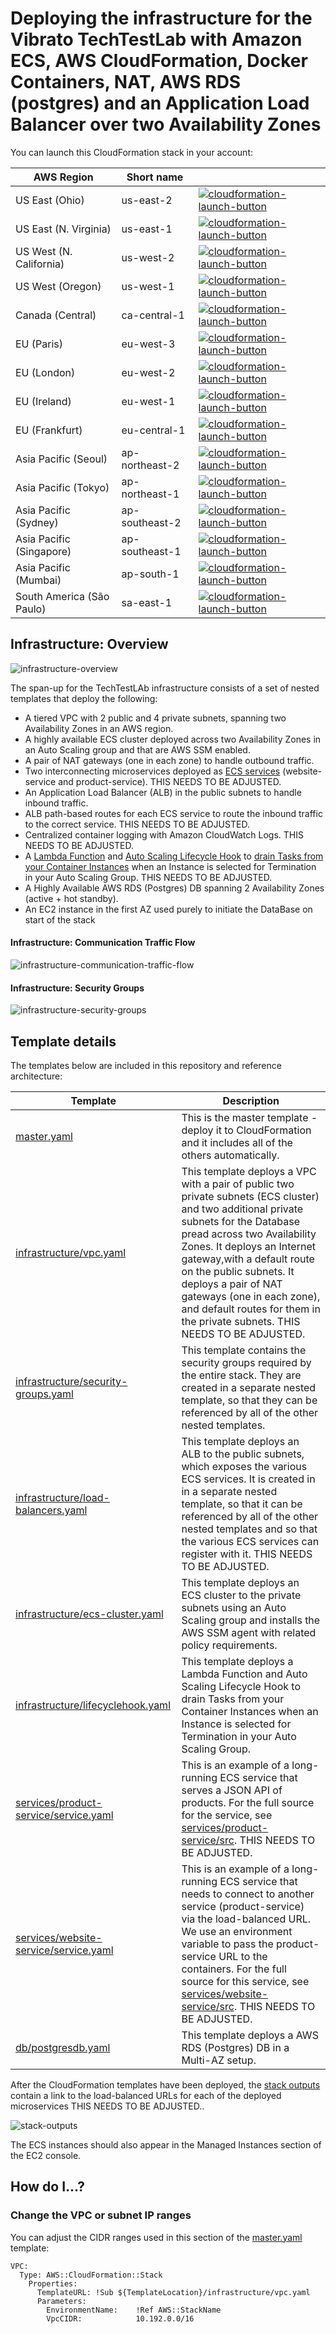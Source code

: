 
# Deploying the infrastructure for the Vibrato TechTestLab with Amazon ECS, AWS CloudFormation, Docker Containers, NAT, AWS RDS (postgres) and an Application Load Balancer over two Availability Zones


You can launch this CloudFormation stack in your account:

| AWS Region | Short name | | 
| -- | -- | -- |
| US East (Ohio) | us-east-2 | [![cloudformation-launch-button](images/cloudformation-launch-stack.png)](https://console.aws.amazon.com/cloudformation/home?region=us-east-2#/stacks/new?stackName=JTechTestApp&templateURL=https://s3.amazonaws.com/jnorback-open1/ecs-refarch-cloudformation/master.yaml) |
| US East (N. Virginia) | us-east-1 | [![cloudformation-launch-button](images/cloudformation-launch-stack.png)](https://console.aws.amazon.com/cloudformation/home?region=us-east-1#/stacks/new?stackName=JTechTestApp&templateURL=https://s3.amazonaws.com/jnorback-open1/ecs-refarch-cloudformation/master.yaml) |
| US West (N. California) | us-west-2 | [![cloudformation-launch-button](images/cloudformation-launch-stack.png)](https://console.aws.amazon.com/cloudformation/home?region=us-west-2#/stacks/new?stackName=JTechTestApp&templateURL=https://s3.amazonaws.com/jnorback-open1/ecs-refarch-cloudformation/master.yaml) |
| US West (Oregon) | us-west-1 | [![cloudformation-launch-button](images/cloudformation-launch-stack.png)](https://console.aws.amazon.com/cloudformation/home?region=us-west-1#/stacks/new?stackName=JTechTestApp&templateURL=https://s3.amazonaws.com/jnorback-open1/ecs-refarch-cloudformation/master.yaml) |
| Canada (Central) | ca-central-1 | [![cloudformation-launch-button](images/cloudformation-launch-stack.png)](https://console.aws.amazon.com/cloudformation/home?region=ca-central-1#/stacks/new?stackName=JTechTestApp&templateURL=https://s3.amazonaws.com/jnorback-open1/ecs-refarch-cloudformation/master.yaml) |
| EU (Paris) | eu-west-3 | [![cloudformation-launch-button](images/cloudformation-launch-stack.png)](https://console.aws.amazon.com/cloudformation/home?region=eu-west-3#/stacks/new?stackName=JTechTestApp&templateURL=https://s3.amazonaws.com/jnorback-open1/ecs-refarch-cloudformation/master.yaml) |
| EU (London) | eu-west-2 | [![cloudformation-launch-button](images/cloudformation-launch-stack.png)](https://console.aws.amazon.com/cloudformation/home?region=eu-west-2#/stacks/new?stackName=JTechTestApp&templateURL=https://s3.amazonaws.com/jnorback-open1/ecs-refarch-cloudformation/master.yaml) |
| EU (Ireland) | eu-west-1 | [![cloudformation-launch-button](images/cloudformation-launch-stack.png)](https://console.aws.amazon.com/cloudformation/home?region=eu-west-1#/stacks/new?stackName=JTechTestApp&templateURL=https://s3.amazonaws.com/jnorback-open1/ecs-refarch-cloudformation/master.yaml) |
| EU (Frankfurt) | eu-central-1 | [![cloudformation-launch-button](images/cloudformation-launch-stack.png)](https://console.aws.amazon.com/cloudformation/home?region=eu-central-1#/stacks/new?stackName=JTechTestApp&templateURL=https://s3.amazonaws.com/jnorback-open1/ecs-refarch-cloudformation/master.yaml) |
| Asia Pacific (Seoul) | ap-northeast-2 | [![cloudformation-launch-button](images/cloudformation-launch-stack.png)](https://console.aws.amazon.com/cloudformation/home?region=ap-northeast-2#/stacks/new?stackName=JTechTestApp&templateURL=https://s3.amazonaws.com/jnorback-open1/ecs-refarch-cloudformation/master.yaml) |
| Asia Pacific (Tokyo) | ap-northeast-1 | [![cloudformation-launch-button](images/cloudformation-launch-stack.png)](https://console.aws.amazon.com/cloudformation/home?region=ap-northeast-1#/stacks/new?stackName=JTechTestApp&templateURL=https://s3.amazonaws.com/jnorback-open1/ecs-refarch-cloudformation/master.yaml) |
| Asia Pacific (Sydney) | ap-southeast-2 | [![cloudformation-launch-button](images/cloudformation-launch-stack.png)](https://console.aws.amazon.com/cloudformation/home?region=ap-southeast-2#/stacks/new?stackName=JTechTestApp&templateURL=https://s3.amazonaws.com/jnorback-open1/ecs-refarch-cloudformation/master.yaml) |
| Asia Pacific (Singapore) | ap-southeast-1 | [![cloudformation-launch-button](images/cloudformation-launch-stack.png)](https://console.aws.amazon.com/cloudformation/home?region=ap-southeast-1#/stacks/new?stackName=JTechTestApp&templateURL=https://s3.amazonaws.com/jnorback-open1/ecs-refarch-cloudformation/master.yaml) |
| Asia Pacific (Mumbai) | ap-south-1 |  [![cloudformation-launch-button](images/cloudformation-launch-stack.png)](https://console.aws.amazon.com/cloudformation/home?region=ap-south-1#/stacks/new?stackName=JTechTestApp&templateURL=https://s3.amazonaws.com/jnorback-open1/ecs-refarch-cloudformation/master.yaml) |
| South America (São Paulo) | sa-east-1 |  [![cloudformation-launch-button](images/cloudformation-launch-stack.png)](https://console.aws.amazon.com/cloudformation/home?region=sa-east-1#/stacks/new?stackName=JTechTestApp&templateURL=https://s3.amazonaws.com/jnorback-open1/ecs-refarch-cloudformation/master.yaml) |

## Infrastructure: Overview

![infrastructure-overview](images/infrastructure-overview.png)

The span-up for the TechTestLAb infrastructure consists of a set of nested templates that deploy the following:

 - A tiered VPC with 2 public and 4 private subnets, spanning two Availability Zones in an AWS region.
 - A highly available ECS cluster deployed across two Availability Zones in an Auto Scaling group and that are AWS SSM enabled.
 - A pair of NAT gateways (one in each zone) to handle outbound traffic.
 - Two interconnecting microservices deployed as [ECS services](http://docs.aws.amazon.com/AmazonECS/latest/developerguide/ecs_services.html) (website-service and product-service). THIS NEEDS TO BE ADJUSTED.
 - An Application Load Balancer (ALB) in the public subnets to handle inbound traffic.
 - ALB path-based routes for each ECS service to route the inbound traffic to the correct service. THIS NEEDS TO BE ADJUSTED.
 - Centralized container logging with Amazon CloudWatch Logs.  THIS NEEDS TO BE ADJUSTED.
 - A [Lambda Function](https://docs.aws.amazon.com/lambda/latest/dg/welcome.html) and [Auto Scaling Lifecycle Hook](https://docs.aws.amazon.com/autoscaling/ec2/userguide/lifecycle-hooks.html) to [drain Tasks from your Container Instances](https://docs.aws.amazon.com/AmazonECS/latest/developerguide/container-instance-draining.html) when an Instance is selected for Termination in your Auto Scaling Group.  THIS NEEDS TO BE ADJUSTED.
 - A Highly Available AWS RDS (Postgres) DB spanning 2 Availability Zones (active + hot standby).
 - An EC2 instance in the first AZ used purely to initiate the DataBase on start of the stack

#### Infrastructure: Communication Traffic Flow
![infrastructure-communication-traffic-flow](images/infrastructure-communication-traffic-flow.png)


#### Infrastructure: Security Groups
![infrastructure-security-groups](images/infrastructure-security-groups.png)


## Template details

The templates below are included in this repository and reference architecture:

| Template | Description |
| --- | --- | 
| [master.yaml](master.yaml) | This is the master template - deploy it to CloudFormation and it includes all of the others automatically. |
| [infrastructure/vpc.yaml](infrastructure/vpc.yaml) | This template deploys a VPC with a pair of public two private subnets (ECS cluster) and two additional private subnets for the Database pread across two Availability Zones. It deploys an Internet gateway,with a default route on the public subnets. It deploys a pair of NAT gateways (one in each zone), and default routes for them in the private subnets. THIS NEEDS TO BE ADJUSTED.|
| [infrastructure/security-groups.yaml](infrastructure/security-groups.yaml) | This template contains the security groups required by the entire stack. They are created in a separate nested template, so that they can be referenced by all of the other nested templates. |
| [infrastructure/load-balancers.yaml](infrastructure/load-balancers.yaml) | This template deploys an ALB to the public subnets, which exposes the various ECS services. It is created in in a separate nested template, so that it can be referenced by all of the other nested templates and so that the various ECS services can register with it. THIS NEEDS TO BE ADJUSTED. |
| [infrastructure/ecs-cluster.yaml](infrastructure/ecs-cluster.yaml) | This template deploys an ECS cluster to the private subnets using an Auto Scaling group and installs the AWS SSM agent with related policy requirements. |
| [infrastructure/lifecyclehook.yaml](infrastructure/lifecyclehook.yaml) | This template deploys a Lambda Function and Auto Scaling Lifecycle Hook to drain Tasks from your Container Instances when an Instance is selected for Termination in your Auto Scaling Group.
| [services/product-service/service.yaml](services/product-service/service.yaml) | This is an example of a long-running ECS service that serves a JSON API of products. For the full source for the service, see [services/product-service/src](services/product-service/src). THIS NEEDS TO BE ADJUSTED.|
| [services/website-service/service.yaml](services/website-service/service.yaml) | This is an example of a long-running ECS service that needs to connect to another service (product-service) via the load-balanced URL. We use an environment variable to pass the product-service URL to the containers. For the full source for this service, see [services/website-service/src](services/website-service/src). THIS NEEDS TO BE ADJUSTED.|
| [db/postgresdb.yaml](db/postgresdb.yaml) | This template deploys a AWS RDS (Postgres) DB in a Multi-AZ setup.

After the CloudFormation templates have been deployed, the [stack outputs](http://docs.aws.amazon.com/AWSCloudFormation/latest/UserGuide/outputs-section-structure.html) contain a link to the load-balanced URLs for each of the deployed microservices THIS NEEDS TO BE ADJUSTED..

![stack-outputs](images/stack-outputs.png)

The ECS instances should also appear in the Managed Instances section of the EC2 console.

## How do I...?


### Change the VPC or subnet IP ranges

You can adjust the CIDR ranges used in this section of the [master.yaml](master.yaml) template:

```
VPC:
  Type: AWS::CloudFormation::Stack
    Properties:
      TemplateURL: !Sub ${TemplateLocation}/infrastructure/vpc.yaml
      Parameters:
        EnvironmentName:    !Ref AWS::StackName
        VpcCIDR:            10.192.0.0/16
```

